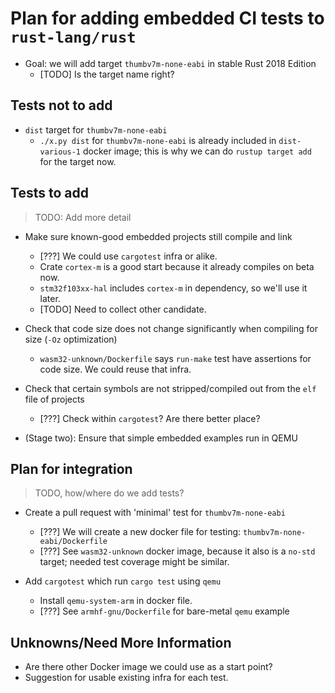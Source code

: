 # Plan for adding embedded CI tests to `rust-lang/rust`

* Goal: we will add target `thumbv7m-none-eabi` in stable Rust 2018 Edition
  * [TODO] Is the target name right?

## Tests not to add

* `dist` target for `thumbv7m-none-eabi`
  * `./x.py dist` for `thumbv7m-none-eabi` is already included in `dist-various-1` docker image; this is why we can do `rustup target add` for the target now.

## Tests to add

> TODO: Add more detail

* Make sure known-good embedded projects still compile and link
  * [???] We could use `cargotest` infra or alike.
  * Crate `cortex-m` is a good start because it already compiles on beta now.
  * `stm32f103xx-hal` includes `cortex-m` in dependency, so we'll use it later.
  * [TODO] Need to collect other candidate.
* Check that code size does not change significantly when compiling for size (`-Oz` optimization)
  * `wasm32-unknown/Dockerfile` says `run-make` test have assertions for code size.
    We could reuse that infra.

* Check that certain symbols are not stripped/compiled out from the `elf` file of projects
  * [???] Check within `cargotest`?  Are there better place?

* (Stage two): Ensure that simple embedded examples run in QEMU

## Plan for integration

> TODO, how/where do we add tests?

* Create a pull request with 'minimal' test for `thumbv7m-none-eabi`
  * [???] We will create a new docker file for testing: `thumbv7m-none-eabi/Dockerfile`
  * [???] See `wasm32-unknown` docker image, because it also is a `no-std` target; needed test coverage might be similar.

* Add `cargotest` which run `cargo test` using `qemu`
  * Install `qemu-system-arm` in docker file.
  * [???] See `armhf-gnu/Dockerfile` for bare-metal `qemu` example

## Unknowns/Need More Information

* Are there other Docker image we could use as a start point?
* Suggestion for usable existing infra for each test.
